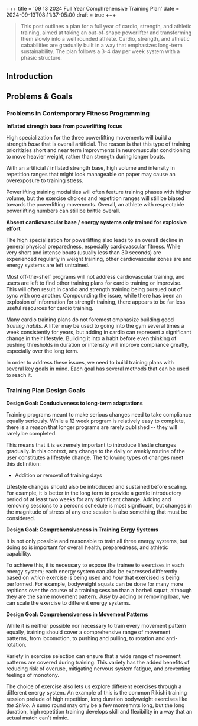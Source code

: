 +++
title = '09 13 2024 Full Year Comphrehensive Training Plan'
date = 2024-09-13T08:11:37-05:00
draft = true
+++

> This post outlines a plan for a full year of cardio, strength, and athletic training, aimed at taking an out-of-shape powerlifter and transforming them slowly into a well rounded athlete. Cardio, strength, and athletic cababilities are gradually built in a way that emphasizes long-term sustainability. The plan follows a 3-4 day per week system with a phasic structure.

## Introduction


## Problems & Goals

### Problems in Contemporary Fitness Programming

**Inflated strength base from powerlifting focus**

High specialization for the three powerlifting movements will build a strength *base* that is overall artificial. The reason is that this type of training prioritizies short and near term improvments in neuromuscular conditioning to move heavier weight, rather than strength during longer bouts.

With an artificial / inflated strength base, high volume and intensity in repetition ranges that might look manageable on paper may cause an overexposure to training stress.

Powerlifting training modalities will often feature training phases with higher volume, but the exercise choices and repetition ranges will still be biased towards the powerlifting movements. Overall, an athlete with respectable powerlifting numbers can still be brittle overall. 

**Absent cardiovascular base / energy systems only trained for explosive effort**

The high specialization for powerlifting also leads to an overall decline in general physical preparedness, especially cardiovascular fitness. While very short and intense bouts (usually less than 30 seconds) are experienced regularly in weight training, other cardiovascular zones are and energy systems are left untrained.

Most off-the-shelf programs will not address cardiovascular training, and users are left to find other training plans for cardio training or improvise. This will often result in cardio and strength training being pursued out of sync with one another. Compounding the issue, while there has been an explosion of information for strength training, there appears to be far less useful resources for cardio training.

Many cardio training plans do not foremost emphasize building good *training habits*. A lifter may be used to going into the gym several times a week consistently for years, but adding in cardio can represent a significant change in their lifestyle. Building it into a habit before even thinking of pushing thresholds in duration or intensity will improve compliance greatly, especially over the long term.

In order to address these issues, we need to build training plans with several key goals in mind. Each goal has several methods that can be used to reach it.

### Training Plan Design Goals

**Design Goal: Conduciveness to long-term adaptations**

Training programs meant to make serious changes need to take compliance equally seriously. While a 12 week program is relatively easy to complete, there is a reason that longer programs are rarely published -- they will rarely be completed. 

This means that it is extremely important to introduce lifestle changes gradually. In this context, any change to the daily or weekly routine of the user constitutes a lifestyle change. The following types of changes meet this definition:

- Addition or removal of training days

Lifestyle changes should also be introduced and sustained before scaling. For example, it is better in the long term to provide a gentle introductory period of at least two weeks for any significant change. Adding and removing sessions to a persons schedule is most significant, but changes in the magnitude of stress of any one session is also something that must be considered.

**Design Goal: Comprehensiveness in Training Eergy Systems**

It is not only possible and reasonable to train all three energy systems, but doing so is important for overall health, preparedness, and athletic capability.

To achieve this, it is necessary to expose the trainee to exercises in each energy system; each energy system can also be expressed differently based on *which* exercise is being used and *how* that exercised is being performed. For example, bodyweight squats can be done for many more repitions over the course of a training session than a barbell squat, although they are the same movement pattern. Jusy by adding or removing load, we can scale the exercise to different energy systems.

**Design Goal: Comprehensiveness in Movement Patterns**

While it is neither possible nor necessary to train every movement pattern equally, training should cover a comprehensive range of movement patterns, from locomotion, to pushing and pulling, to rotation and anti-rotation.

Variety in exercise selection can ensure that a wide range of movement patterns are covered during training. This variety has the added benefits of reducing risk of overuse, mitigating nervous system fatigue, and preventing feelings of monotony.

The choice of exercise also lets us explore different exercises through a different energy system. An example of this is the common Rikishi training session prelude of high repetition, long duration bodyweight exercises like *the Shiko*. A sumo round may only be a few momemnts long, but the long duration, high repetition training develops skill and flexibility in a way that an actual match can't mimic.

